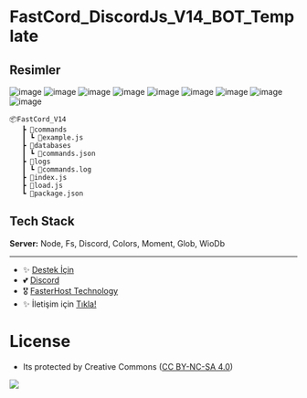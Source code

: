 # FastCord_DiscordJs_V14_BOT_Template

## Resimler

![image](https://user-images.githubusercontent.com/63351166/219955525-e515f78d-07a9-453f-aef0-fb9662ab45d9.png)
![image](https://user-images.githubusercontent.com/63351166/219955549-3c92df06-d70a-40b5-ae98-c593b1a31c19.png)
![image](https://user-images.githubusercontent.com/63351166/219955862-f94fe1df-a424-49d6-b04f-8f5f17ecb0cf.png)
![image](https://user-images.githubusercontent.com/63351166/219955876-1c67f6e1-5fd0-4ed2-8c8c-25c2b8145ec7.png)
![image](https://user-images.githubusercontent.com/63351166/219955887-67f1c784-5d7f-4951-86ae-e231e9a5cd4d.png)
![image](https://user-images.githubusercontent.com/63351166/219955894-3c6e1852-4714-4165-acb0-a7b1516d5880.png)
![image](https://user-images.githubusercontent.com/63351166/219955908-c6b28264-5e3a-4777-9988-f2157de9dc4a.png)
![image](https://user-images.githubusercontent.com/63351166/219955994-3bdeb04e-1f33-498f-98d2-08aaa8962670.png)
![image](https://user-images.githubusercontent.com/63351166/219956068-99bce5d7-3342-42a6-8844-d62e60a2f6c4.png)

```
📦FastCord_V14
   ┣ 📂commands
   ┃ ┗ 📜example.js
   ┣ 📂databases
   ┃ ┗ 📜commands.json
   ┣ 📂logs
   ┃ ┗ 📜commands.log
   ┣ 📜index.js
   ┣ 📜load.js
   ┗ 📜package.json
```

## Tech Stack

**Server:** Node, Fs, Discord, Colors, Moment, Glob, WioDb

---
- ✨ [Destek İçin](https://fastuptime.com) <br>
- 💕 [Discord](https://fastuptime.com/discord)<br>
- 🎖️ [FasterHost Technology](https://fasterhost.tech/)<br>
- ✨ İletişim için [Tıkla!](mailto:fastuptime@gmail.com)<br>

# License
- Its protected by Creative Commons ([CC BY-NC-SA 4.0](https://creativecommons.org/licenses/by-nc-sa/4.0/))

<a href="https://creativecommons.org/licenses/by-nc-sa/4.0/" title="BYNCSA40"><img src="https://licensebuttons.net/l/by-nc-sa/4.0/88x31.png"></a>
